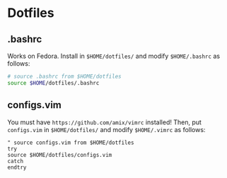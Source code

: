 # Dotfiles

## .bashrc
Works on Fedora. Install in `$HOME/dotfiles/` and modify `$HOME/.bashrc` as follows:

```bash
# source .bashrc from $HOME/dotfiles
source $HOME/dotfiles/.bashrc
```

## configs.vim
You must have `https://github.com/amix/vimrc` installed! Then, put `configs.vim` in `$HOME/dotfiles/` and modify `$HOME/.vimrc` as follows:

```vim
" source configs.vim from $HOME/dotfiles
try
source $HOME/dotfiles/configs.vim
catch
endtry
```
